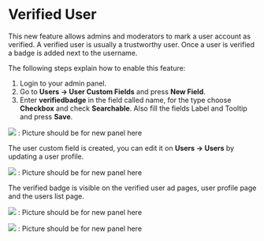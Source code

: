 # Verified User

This new feature allows admins and moderators to mark a user account as verified. A verified user is usually a trustworthy user. Once a user is verified a badge is added next to the username.

The following steps explain how to enable this feature:

1.  Login to your admin panel.
2.  Go to  **Users -> User Custom Fields**  and press  **New Field**.
3.  Enter  **verifiedbadge**  in the field called name, for the type choose  **Checkbox**  and check  **Searchable**. Also fill the fields Label and Tooltip and press  **Save**.

![](https://raw.githubusercontent.com/yclas/guides/master/images/verify.png) : Picture should be  for new panel here

The user custom field is created, you can edit it on  **Users -> Users**  by updating a user profile. 

![](https://raw.githubusercontent.com/yclas/guides/master/images/verify1.png) : Picture should be  for new panel here

The verified badge is visible on the verified user ad pages, user profile page and the users list page.

![](https://raw.githubusercontent.com/yclas/guides/master/images/verify2.png) : Picture should be  for new panel here


![](https://raw.githubusercontent.com/yclas/guides/master/images/verify3.png) : Picture should be  for new panel here
